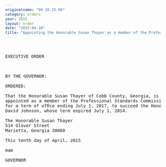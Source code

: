 ```yaml
---
originalname: "04.10.15.06"
category: orders
year: 2015
layout: order
date: "2015-04-10"
title: "Appointing the Honorable Susan Thayer as a member of the Professional Standards Commission"
---
```

<pre>
 

EXECUTIVE ORDER

 

BY THE GOVERNOR:

ORDERED:

That the Honorable Susan Thayer of Cobb County, Georgia, is
appointed as a member of the Professional Standards Commission,
for a term of ofﬁce ending July 1, 2017, to succeed the Honorable
David Johnson, whose term expired July 1, 2014.

The Honorable Susan Thayer
514 Glover Street
Marietta, Georgia 30060

This tenth day of April, 2015

mam

GOVERNOR

 

</pre>
